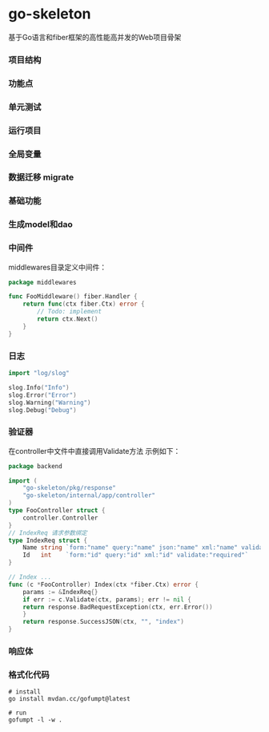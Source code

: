 # go-skeleton
基于Go语言和fiber框架的高性能高并发的Web项目骨架

### 项目结构

### 功能点

### 单元测试

### 运行项目

### 全局变量

### 数据迁移 migrate

### 基础功能

### 生成model和dao

### 中间件
middlewares目录定义中间件：
```go
package middlewares

func FooMiddleware() fiber.Handler {
	return func(ctx fiber.Ctx) error {
		// Todo: implement
		return ctx.Next()
    }
}
```
### 日志

```go
import "log/slog"

slog.Info("Info")
slog.Error("Error")
slog.Warning("Warning")
slog.Debug("Debug")
```
### 验证器
在controller中文件中直接调用Validate方法
示例如下：
```go
package backend

import (
	"go-skeleton/pkg/response"
	"go-skeleton/internal/app/controller"
)
type FooController struct {
	controller.Controller
} 
// IndexReq 请求参数绑定
type IndexReq struct {
	Name string `form:"name" query:"name" json:"name" xml:"name" validate:"required"`
	Id   int    `form:"id" query:"id" xml:"id" validate:"required"`
}

// Index ...
func (c *FooController) Index(ctx *fiber.Ctx) error {
    params := &IndexReq{}
    if err := c.Validate(ctx, params); err != nil {
    return response.BadRequestException(ctx, err.Error())
    }
    return response.SuccessJSON(ctx, "", "index")
}
```

### 响应体

### 格式化代码
```shell
# install
go install mvdan.cc/gofumpt@latest

# run 
gofumpt -l -w .   
```